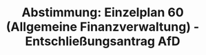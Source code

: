---
abstimmung:
  abstimmung: 3
  bundestagssitzung: 132
  legislaturperiode: 19
categories:
- Todo
data:
- title: Abstimmungsergebnis 20191129_3-data.pdf
  url: /res/2021-btw/abstimmungsergebnisse/20191129_3-data.pdf
- title: Abstimmungsergebnis 20191129_3_xls-data.xlsx
  url: /res/2021-btw/abstimmungsergebnisse/20191129_3_xls-data.xlsx
- title: Abstimmungsergebnis 20191129_3_xls-data.csv
  url: /res/2021-btw/abstimmungsergebnisse/csv/20191129_3_xls-data.csv
ergebnis:
  afd:
    enthaltung: 1
    gesamt: 91
    ja: 83
    nein: 0
    nichtabgegeben: 7
    ungueltig: 0
  bü90/gr:
    enthaltung: 0
    gesamt: 67
    ja: 0
    nein: 60
    nichtabgegeben: 7
    ungueltig: 0
  cdu/csu:
    enthaltung: 0
    gesamt: 246
    ja: 0
    nein: 235
    nichtabgegeben: 11
    ungueltig: 0
  die linke.:
    enthaltung: 0
    gesamt: 69
    ja: 0
    nein: 58
    nichtabgegeben: 11
    ungueltig: 0
  fdp:
    enthaltung: 0
    gesamt: 79
    ja: 0
    nein: 69
    nichtabgegeben: 10
    ungueltig: 0
  file: 20191129_3_xls-data.xlsx
  fraktionslos:
    enthaltung: 0
    gesamt: 4
    ja: 0
    nein: 1
    nichtabgegeben: 3
    ungueltig: 0
  spd:
    enthaltung: 0
    gesamt: 152
    ja: 0
    nein: 136
    nichtabgegeben: 16
    ungueltig: 0
layout: abstimmung
links:
- title: Link zu bundestag.de
  url: https://www.bundestag.de/parlament/plenum/abstimmung/abstimmung?id=644
preview: 'Deutscher Bundestag


  132. Sitzung des Deutschen Bundestages

  am Freitag, 29. November 2019


  Endgültiges Ergebnis der Namentlichen Abstimmung Nr. 3


  Entschließungsantrag der Abgeordneten Stefan Keuter, Albrecht Glaser, Franziska

  Gminder, weiterer Abgeordneter und der Fraktion der AfD auf Drs. 15512

  zu der dritten Beratung des Gesetzentwurfs der Bundesregierung

  Drs. 19/11800, 19/11802, 19/13923, 19/13925 und 19/13926

  Entwurf eines Gesetzes über die Feststellung des Bundeshaushaltsplans für das

  Haushaltsjahr 2020 (Haushaltsgesetz 2020)

  hier: Einzelplan 60

  Allgemeine Finanzverwaltung

  zu der Ergänzung des Entwurfs eines Gesetzes über die Feststellung des

  Bundeshaushaltsplans für das Haushaltsjahr 2020

  Drs. 19/13800, 19/13801 und 19/13802'
tags:
- Todo
title: 'Abstimmung: Einzelplan 60 (Allgemeine Finanzverwaltung) - Entschließungsantrag
  AfD'
---